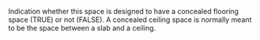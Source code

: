 Indication whether this space is designed to have a concealed flooring space (TRUE) or not (FALSE). A concealed ceiling space is normally meant to be the space between a slab and a ceiling.